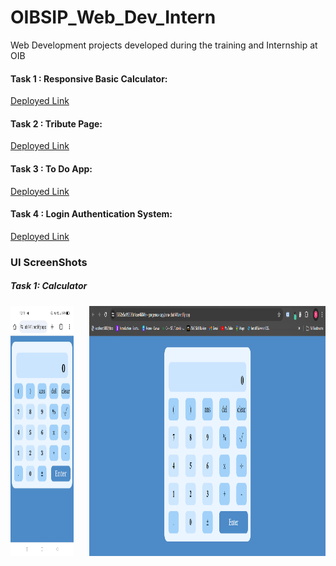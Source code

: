 # OIBSIP_Web_Dev_Intern
Web Development projects developed during the training and Internship at OIB

#### Task 1 : Responsive Basic Calculator:
<a href="https://6652e5a1f9308b1cae4604fe--gorgeous-capybara-dab141.netlify.app/" target= "_blank">Deployed Link</a>
#### Task 2 : Tribute Page:
<a href="https://66541fd834c0684ce8779df7--warm-moonbeam-010f5d.netlify.app/" target= "_blank">Deployed Link</a>
#### Task 3 : To Do App:
<a href="https://6652e7729c181f32f08e1528--splendid-licorice-2fa540.netlify.app/" target= "_blank">Deployed Link</a>
#### Task 4 : Login Authentication System:
<a href="https://665420a69c181f438c8e155d--shiny-zabaione-d821c0.netlify.app/" target= "_blank">Deployed Link</a>
### UI ScreenShots
##### Task 1: Calculator
<img align= "left" height="400" width="20%" src="https://github.com/amey5111/OIBSIP_Web_Dev_Intern/blob/main/Readme%20Images%20Folder/Mobile%20User%20Interface/Task%201%20mobile_.jpg?raw=true" alt="HTML"></img>
<img align= "right" height="400" width="75%" src="https://github.com/amey5111/OIBSIP_Web_Dev_Intern/blob/main/Readme%20Images%20Folder/task%201%20laptop.png?raw=true" alt="HTML"></img>
